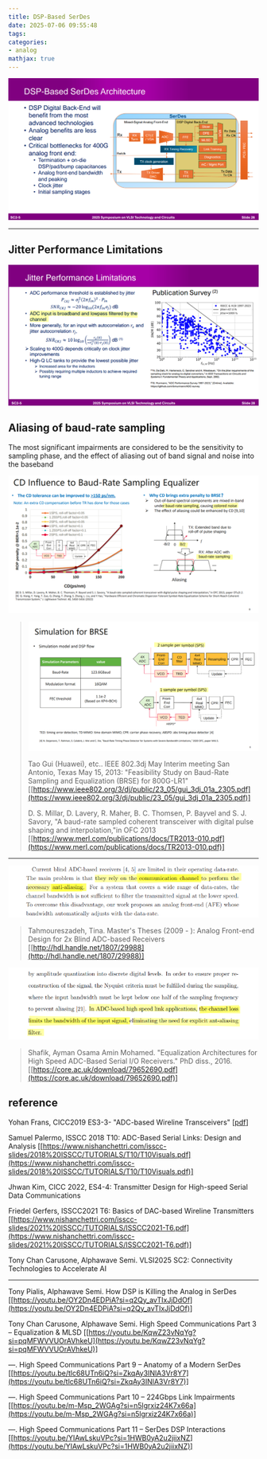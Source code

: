 ```yaml
---
title: DSP-Based SerDes
date: 2025-07-06 09:55:48
tags:
categories:
- analog
mathjax: true
---
```


![image-20250706104500363](dsp-xcvr/image-20250706104500363.png)

----





## Jitter Performance Limitations

![image-20250706110637804](dsp-xcvr/image-20250706110637804.png)



## Aliasing of baud-rate sampling

The most significant impairments are considered to be the sensitivity to sampling phase, and the effect of aliasing out of band signal and noise into the baseband

![image-20250706103107037](dsp-xcvr/image-20250706103107037.png)

> ![image-20250706103231832](dsp-xcvr/image-20250706103231832.png)
>
> Tao Gui (Huawei), etc.. IEEE 802.3dj May Interim meeting San Antonio, Texas May 15, 2013: "Feasibility Study on Baud-Rate Sampling and Equalization (BRSE) for 800G-LR1" [[https://www.ieee802.org/3/dj/public/23_05/gui_3dj_01a_2305.pdf](https://www.ieee802.org/3/dj/public/23_05/gui_3dj_01a_2305.pdf)]
>
> D. S. Millar, D. Lavery, R. Maher, B. C. Thomsen, P. Bayvel and S. J. Savory, "A baud-rate sampled coherent transceiver with digital pulse shaping and interpolation,"in OFC 2013 [[https://www.merl.com/publications/docs/TR2013-010.pdf](https://www.merl.com/publications/docs/TR2013-010.pdf)]



---

![image-20250706111818147](dsp-xcvr/image-20250706111818147.png)

> Tahmoureszadeh, Tina. Master's Theses (2009 - ): Analog Front-end Design for 2x Blind ADC-based Receivers [[http://hdl.handle.net/1807/29988](http://hdl.handle.net/1807/29988)]



![image-20250706113229251](dsp-xcvr/image-20250706113229251.png)

> Shafik, Ayman Osama Amin Mohamed. "Equalization Architectures for High Speed ADC-Based Serial I/O Receivers." PhD diss., 2016. [[https://core.ac.uk/download/79652690.pdf](https://core.ac.uk/download/79652690.pdf)]



## reference

Yohan Frans, CICC2019 ES3-3- "ADC-based Wireline Transceivers" [[pdf](https://ieeexplore.ieee.org/stamp/stamp.jsp?arnumber=8780306)]

Samuel Palermo, ISSCC 2018 T10: ADC-Based Serial Links: Design and Analysis [[https://www.nishanchettri.com/isscc-slides/2018%20ISSCC/TUTORIALS/T10/T10Visuals.pdf](https://www.nishanchettri.com/isscc-slides/2018%20ISSCC/TUTORIALS/T10/T10Visuals.pdf)]

Jhwan Kim, CICC 2022, ES4-4: Transmitter Design for High-speed Serial Data Communications 

Friedel Gerfers, ISSCC2021 T6: Basics of DAC-based Wireline Transmitters [[https://www.nishanchettri.com/isscc-slides/2021%20ISSCC/TUTORIALS/ISSCC2021-T6.pdf](https://www.nishanchettri.com/isscc-slides/2021%20ISSCC/TUTORIALS/ISSCC2021-T6.pdf)]

Tony Chan Carusone, Alphawave Semi. VLSI2025 SC2: Connectivity Technologies to Accelerate AI

---

Tony Pialis, Alphawave Semi. How DSP is Killing the Analog in SerDes [[https://youtu.be/OY2Dn4EDPiA?si=q2Qy_avTIxJjDdOf](https://youtu.be/OY2Dn4EDPiA?si=q2Qy_avTIxJjDdOf)]

Tony Chan Carusone, Alphawave Semi. High Speed Communications Part 3 – Equalization & MLSD [[https://youtu.be/KqwZ23vNqYg?si=pqMFWVVUOrAVhkeU](https://youtu.be/KqwZ23vNqYg?si=pqMFWVVUOrAVhkeU)]

—. High Speed Communications Part 9 – Anatomy of a Modern SerDes [[https://youtu.be/tlc68UTn6iQ?si=ZkqAy3INlA3Vr8Y7](https://youtu.be/tlc68UTn6iQ?si=ZkqAy3INlA3Vr8Y7)]

—. High Speed Communications Part 10 – 224Gbps Link Impairments [[https://youtu.be/m-Msp_2WGAg?si=n5lgrxiz24K7x66a](https://youtu.be/m-Msp_2WGAg?si=n5lgrxiz24K7x66a)]

—. High Speed Communications Part 11 – SerDes DSP Interactions [[https://youtu.be/YIAwLskuVPc?si=1HWB0yA2u2jiixNZ](https://youtu.be/YIAwLskuVPc?si=1HWB0yA2u2jiixNZ)]

